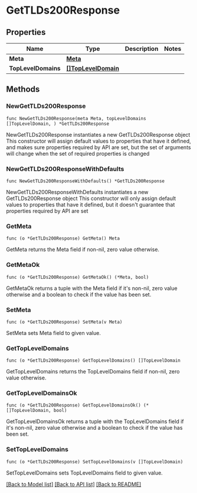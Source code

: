 # GetTLDs200Response

## Properties

Name | Type | Description | Notes
------------ | ------------- | ------------- | -------------
**Meta** | [**Meta**](Meta.md) |  | 
**TopLevelDomains** | [**[]TopLevelDomain**](TopLevelDomain.md) |  | 

## Methods

### NewGetTLDs200Response

`func NewGetTLDs200Response(meta Meta, topLevelDomains []TopLevelDomain, ) *GetTLDs200Response`

NewGetTLDs200Response instantiates a new GetTLDs200Response object
This constructor will assign default values to properties that have it defined,
and makes sure properties required by API are set, but the set of arguments
will change when the set of required properties is changed

### NewGetTLDs200ResponseWithDefaults

`func NewGetTLDs200ResponseWithDefaults() *GetTLDs200Response`

NewGetTLDs200ResponseWithDefaults instantiates a new GetTLDs200Response object
This constructor will only assign default values to properties that have it defined,
but it doesn't guarantee that properties required by API are set

### GetMeta

`func (o *GetTLDs200Response) GetMeta() Meta`

GetMeta returns the Meta field if non-nil, zero value otherwise.

### GetMetaOk

`func (o *GetTLDs200Response) GetMetaOk() (*Meta, bool)`

GetMetaOk returns a tuple with the Meta field if it's non-nil, zero value otherwise
and a boolean to check if the value has been set.

### SetMeta

`func (o *GetTLDs200Response) SetMeta(v Meta)`

SetMeta sets Meta field to given value.


### GetTopLevelDomains

`func (o *GetTLDs200Response) GetTopLevelDomains() []TopLevelDomain`

GetTopLevelDomains returns the TopLevelDomains field if non-nil, zero value otherwise.

### GetTopLevelDomainsOk

`func (o *GetTLDs200Response) GetTopLevelDomainsOk() (*[]TopLevelDomain, bool)`

GetTopLevelDomainsOk returns a tuple with the TopLevelDomains field if it's non-nil, zero value otherwise
and a boolean to check if the value has been set.

### SetTopLevelDomains

`func (o *GetTLDs200Response) SetTopLevelDomains(v []TopLevelDomain)`

SetTopLevelDomains sets TopLevelDomains field to given value.



[[Back to Model list]](../README.md#documentation-for-models) [[Back to API list]](../README.md#documentation-for-api-endpoints) [[Back to README]](../README.md)


